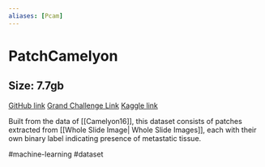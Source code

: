 ```yaml
---
aliases: [Pcam]
---
```


# PatchCamelyon
## Size: 7.7gb
[GitHub link]([https://github.com/basveeling/pcam](https://github.com/basveeling/pcam))
[Grand Challenge Link](https://patchcamelyon.grand-challenge.org/)
[Kaggle link](https://www.kaggle.com/competitions/histopathologic-cancer-detection/data)

Built from the data of [[Camelyon16]], this dataset consists of patches extracted from [[Whole Slide Image| Whole Slide Images]], each with their own binary label indicating presence of metastatic tissue.

#machine-learning 
#dataset